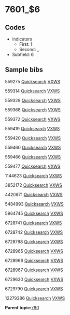 # 7601\_$6

## Codes

-   Indicators
    -   First: 1
    -   Second: \_
-   Subfield: 6

## Sample bibs

559275 [Quicksearch](https://search.library.yale.edu/catalog/559275) [VXWS](http://prodorbis.library.yale.edu:7014/vxws/GetHoldingsService?bibId=559275)

559314 [Quicksearch](https://search.library.yale.edu/catalog/559314) [VXWS](http://prodorbis.library.yale.edu:7014/vxws/GetHoldingsService?bibId=559314)

559329 [Quicksearch](https://search.library.yale.edu/catalog/559329) [VXWS](http://prodorbis.library.yale.edu:7014/vxws/GetHoldingsService?bibId=559329)

559368 [Quicksearch](https://search.library.yale.edu/catalog/559368) [VXWS](http://prodorbis.library.yale.edu:7014/vxws/GetHoldingsService?bibId=559368)

559372 [Quicksearch](https://search.library.yale.edu/catalog/559372) [VXWS](http://prodorbis.library.yale.edu:7014/vxws/GetHoldingsService?bibId=559372)

559419 [Quicksearch](https://search.library.yale.edu/catalog/559419) [VXWS](http://prodorbis.library.yale.edu:7014/vxws/GetHoldingsService?bibId=559419)

559420 [Quicksearch](https://search.library.yale.edu/catalog/559420) [VXWS](http://prodorbis.library.yale.edu:7014/vxws/GetHoldingsService?bibId=559420)

559460 [Quicksearch](https://search.library.yale.edu/catalog/559460) [VXWS](http://prodorbis.library.yale.edu:7014/vxws/GetHoldingsService?bibId=559460)

559466 [Quicksearch](https://search.library.yale.edu/catalog/559466) [VXWS](http://prodorbis.library.yale.edu:7014/vxws/GetHoldingsService?bibId=559466)

559477 [Quicksearch](https://search.library.yale.edu/catalog/559477) [VXWS](http://prodorbis.library.yale.edu:7014/vxws/GetHoldingsService?bibId=559477)

1144623 [Quicksearch](https://search.library.yale.edu/catalog/1144623) [VXWS](http://prodorbis.library.yale.edu:7014/vxws/GetHoldingsService?bibId=1144623)

3852172 [Quicksearch](https://search.library.yale.edu/catalog/3852172) [VXWS](http://prodorbis.library.yale.edu:7014/vxws/GetHoldingsService?bibId=3852172)

4420671 [Quicksearch](https://search.library.yale.edu/catalog/4420671) [VXWS](http://prodorbis.library.yale.edu:7014/vxws/GetHoldingsService?bibId=4420671)

5484993 [Quicksearch](https://search.library.yale.edu/catalog/5484993) [VXWS](http://prodorbis.library.yale.edu:7014/vxws/GetHoldingsService?bibId=5484993)

5964745 [Quicksearch](https://search.library.yale.edu/catalog/5964745) [VXWS](http://prodorbis.library.yale.edu:7014/vxws/GetHoldingsService?bibId=5964745)

6728741 [Quicksearch](https://search.library.yale.edu/catalog/6728741) [VXWS](http://prodorbis.library.yale.edu:7014/vxws/GetHoldingsService?bibId=6728741)

6728742 [Quicksearch](https://search.library.yale.edu/catalog/6728742) [VXWS](http://prodorbis.library.yale.edu:7014/vxws/GetHoldingsService?bibId=6728742)

6728788 [Quicksearch](https://search.library.yale.edu/catalog/6728788) [VXWS](http://prodorbis.library.yale.edu:7014/vxws/GetHoldingsService?bibId=6728788)

6728965 [Quicksearch](https://search.library.yale.edu/catalog/6728965) [VXWS](http://prodorbis.library.yale.edu:7014/vxws/GetHoldingsService?bibId=6728965)

6728966 [Quicksearch](https://search.library.yale.edu/catalog/6728966) [VXWS](http://prodorbis.library.yale.edu:7014/vxws/GetHoldingsService?bibId=6728966)

6728967 [Quicksearch](https://search.library.yale.edu/catalog/6728967) [VXWS](http://prodorbis.library.yale.edu:7014/vxws/GetHoldingsService?bibId=6728967)

6729620 [Quicksearch](https://search.library.yale.edu/catalog/6729620) [VXWS](http://prodorbis.library.yale.edu:7014/vxws/GetHoldingsService?bibId=6729620)

6729790 [Quicksearch](https://search.library.yale.edu/catalog/6729790) [VXWS](http://prodorbis.library.yale.edu:7014/vxws/GetHoldingsService?bibId=6729790)

12279286 [Quicksearch](https://search.library.yale.edu/catalog/12279286) [VXWS](http://prodorbis.library.yale.edu:7014/vxws/GetHoldingsService?bibId=12279286)

**Parent topic:**[760](../../tags/760/760.md)


